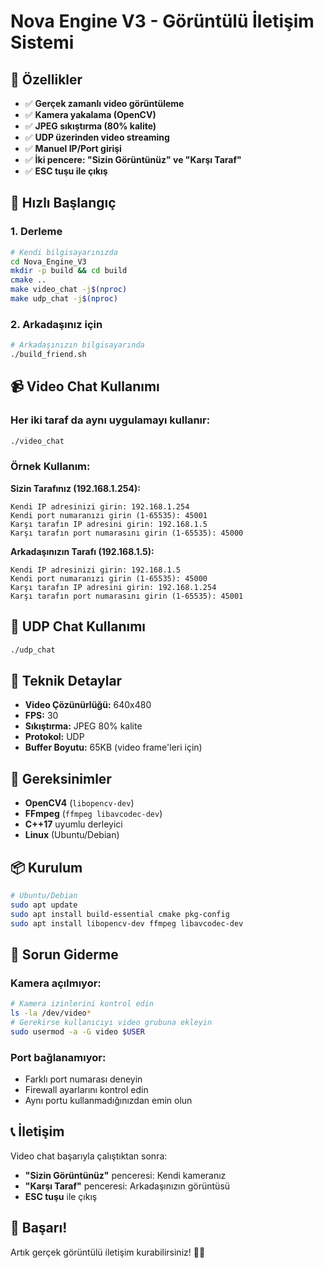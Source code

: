 # Nova Engine V3 - Görüntülü İletişim Sistemi

## 🎥 Özellikler

- ✅ **Gerçek zamanlı video görüntüleme**
- ✅ **Kamera yakalama (OpenCV)**
- ✅ **JPEG sıkıştırma (80% kalite)**
- ✅ **UDP üzerinden video streaming**
- ✅ **Manuel IP/Port girişi**
- ✅ **İki pencere: "Sizin Görüntünüz" ve "Karşı Taraf"**
- ✅ **ESC tuşu ile çıkış**

## 🚀 Hızlı Başlangıç

### 1. Derleme

```bash
# Kendi bilgisayarınızda
cd Nova_Engine_V3
mkdir -p build && cd build
cmake ..
make video_chat -j$(nproc)
make udp_chat -j$(nproc)
```

### 2. Arkadaşınız için

```bash
# Arkadaşınızın bilgisayarında
./build_friend.sh
```

## 📹 Video Chat Kullanımı

### Her iki taraf da aynı uygulamayı kullanır:

```bash
./video_chat
```

### Örnek Kullanım:

**Sizin Tarafınız (192.168.1.254):**
```
Kendi IP adresinizi girin: 192.168.1.254
Kendi port numaranızı girin (1-65535): 45001
Karşı tarafın IP adresini girin: 192.168.1.5
Karşı tarafın port numarasını girin (1-65535): 45000
```

**Arkadaşınızın Tarafı (192.168.1.5):**
```
Kendi IP adresinizi girin: 192.168.1.5
Kendi port numaranızı girin (1-65535): 45000
Karşı tarafın IP adresini girin: 192.168.1.254
Karşı tarafın port numarasını girin (1-65535): 45001
```

## 💬 UDP Chat Kullanımı

```bash
./udp_chat
```

## 🎯 Teknik Detaylar

- **Video Çözünürlüğü:** 640x480
- **FPS:** 30
- **Sıkıştırma:** JPEG 80% kalite
- **Protokol:** UDP
- **Buffer Boyutu:** 65KB (video frame'leri için)

## 🔧 Gereksinimler

- **OpenCV4** (`libopencv-dev`)
- **FFmpeg** (`ffmpeg libavcodec-dev`)
- **C++17** uyumlu derleyici
- **Linux** (Ubuntu/Debian)

## 📦 Kurulum

```bash
# Ubuntu/Debian
sudo apt update
sudo apt install build-essential cmake pkg-config
sudo apt install libopencv-dev ffmpeg libavcodec-dev
```

## 🐛 Sorun Giderme

### Kamera açılmıyor:
```bash
# Kamera izinlerini kontrol edin
ls -la /dev/video*
# Gerekirse kullanıcıyı video grubuna ekleyin
sudo usermod -a -G video $USER
```

### Port bağlanamıyor:
- Farklı port numarası deneyin
- Firewall ayarlarını kontrol edin
- Aynı portu kullanmadığınızdan emin olun

## 📞 İletişim

Video chat başarıyla çalıştıktan sonra:
- **"Sizin Görüntünüz"** penceresi: Kendi kameranız
- **"Karşı Taraf"** penceresi: Arkadaşınızın görüntüsü
- **ESC tuşu** ile çıkış

## 🎉 Başarı!

Artık gerçek görüntülü iletişim kurabilirsiniz! 🎥✨
